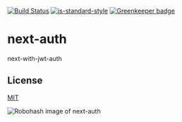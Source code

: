 [![Build Status](https://travis-ci.org/telemark/next-auth.svg?branch=master)](https://travis-ci.org/telemark/next-auth)
[![js-standard-style](https://img.shields.io/badge/code%20style-standard-brightgreen.svg?style=flat)](https://github.com/feross/standard)
[![Greenkeeper badge](https://badges.greenkeeper.io/telemark/next-auth.svg)](https://greenkeeper.io/)

# next-auth

next-with-jwt-auth

## License

[MIT](LICENSE)

![Robohash image of next-auth](https://robots.kebabstudios.party/next-auth.png "Robohash image of next-auth")
